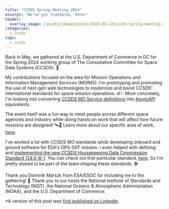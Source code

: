 ```yaml
---
title: "CCSDS Spring Meeting 2024"
excerpt: "We've got standards, here!"
header:
  overlay_image: /assets/images/posts/2024-06-13/ccsds-spring-meeting-2024.jpg
categories:
  - ccsds
tags:
  - ccsds
---
```


Back in May, we gathered at the U.S. Department of Commerce in DC for the Spring 2024 working group of The Consultative Committee for Space Data Systems (CCSDS). 🚀

My contributions focused on the area for Mission Operations and Information Management Services (MOIMS). I'm prototyping and promoting the use of next-gen web technologies to modernize and boost CCSDS' international standards for space mission operations. 🌐✨ More concretely, I'm looking into converting [CCSDS MO Service definitions](https://github.com/esa/nanosat-mo-framework/tree/dev/core/mo-services-xml) into [AsyncAPI](https://www.asyncapi.com/en) equivalents.

The event itself was a fun way to meet people across different space agencies and industry while doing hands on work that will affect how future missions are designed! 🛰️🤝 Learn more about our specific area of work, [here](https://public.ccsds.org/Publications/MOIMS.aspx).

I've worked a lot with CCSDS MO standards while developing onboard and ground software for ESA's OPS-SAT mission. I even helped with defining and [implementing the new CCSDS Housekeeping Data Compression Standard 124.0-B-1](https://digitalcommons.usu.edu/smallsat/2022/all2022/133/). You can check out that particular standard, [here](https://public.ccsds.org/Pubs/124x0b1.pdf). So I'm pretty stoked to be part of the team shaping these standards. 🛠️

Thank you Dominik Marszk from ESA/ESOC for including me to the gathering! 🙏 Thank you to our hosts the National Institute of Standards and Technology (NIST), the National Oceanic & Atmospheric Administration (NOAA), and the U.S. Department of Commerce.

*A version of this post was [first published on LinkedIn](https://www.linkedin.com/posts/georgeslabreche_ccsds-moims-spaceoperation-activity-7192249356412964865-juZU/).